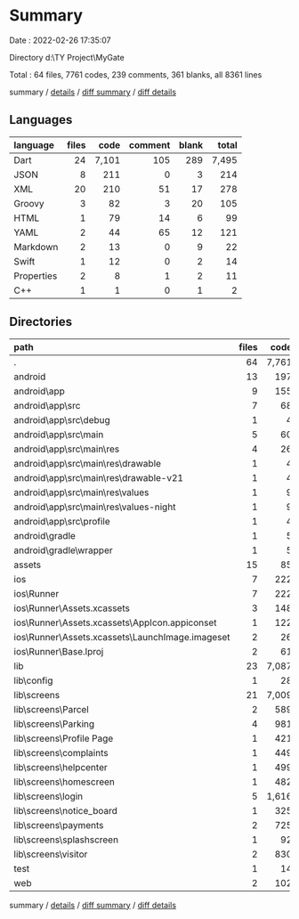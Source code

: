 # Summary

Date : 2022-02-26 17:35:07

Directory d:\TY Project\MyGate

Total : 64 files,  7761 codes, 239 comments, 361 blanks, all 8361 lines

summary / [details](details.md) / [diff summary](diff.md) / [diff details](diff-details.md)

## Languages
| language | files | code | comment | blank | total |
| :--- | ---: | ---: | ---: | ---: | ---: |
| Dart | 24 | 7,101 | 105 | 289 | 7,495 |
| JSON | 8 | 211 | 0 | 3 | 214 |
| XML | 20 | 210 | 51 | 17 | 278 |
| Groovy | 3 | 82 | 3 | 20 | 105 |
| HTML | 1 | 79 | 14 | 6 | 99 |
| YAML | 2 | 44 | 65 | 12 | 121 |
| Markdown | 2 | 13 | 0 | 9 | 22 |
| Swift | 1 | 12 | 0 | 2 | 14 |
| Properties | 2 | 8 | 1 | 2 | 11 |
| C++ | 1 | 1 | 0 | 1 | 2 |

## Directories
| path | files | code | comment | blank | total |
| :--- | ---: | ---: | ---: | ---: | ---: |
| . | 64 | 7,761 | 239 | 361 | 8,361 |
| android | 13 | 197 | 53 | 35 | 285 |
| android\app | 9 | 155 | 52 | 24 | 231 |
| android\app\src | 7 | 68 | 49 | 13 | 130 |
| android\app\src\debug | 1 | 4 | 3 | 1 | 8 |
| android\app\src\main | 5 | 60 | 43 | 11 | 114 |
| android\app\src\main\res | 4 | 26 | 32 | 6 | 64 |
| android\app\src\main\res\drawable | 1 | 4 | 7 | 2 | 13 |
| android\app\src\main\res\drawable-v21 | 1 | 4 | 7 | 2 | 13 |
| android\app\src\main\res\values | 1 | 9 | 9 | 1 | 19 |
| android\app\src\main\res\values-night | 1 | 9 | 9 | 1 | 19 |
| android\app\src\profile | 1 | 4 | 3 | 1 | 8 |
| android\gradle | 1 | 5 | 1 | 1 | 7 |
| android\gradle\wrapper | 1 | 5 | 1 | 1 | 7 |
| assets | 15 | 85 | 0 | 2 | 87 |
| ios | 7 | 222 | 2 | 9 | 233 |
| ios\Runner | 7 | 222 | 2 | 9 | 233 |
| ios\Runner\Assets.xcassets | 3 | 148 | 0 | 4 | 152 |
| ios\Runner\Assets.xcassets\AppIcon.appiconset | 1 | 122 | 0 | 1 | 123 |
| ios\Runner\Assets.xcassets\LaunchImage.imageset | 2 | 26 | 0 | 3 | 29 |
| ios\Runner\Base.lproj | 2 | 61 | 2 | 2 | 65 |
| lib | 23 | 7,087 | 95 | 282 | 7,464 |
| lib\config | 1 | 28 | 0 | 5 | 33 |
| lib\screens | 21 | 7,009 | 92 | 269 | 7,370 |
| lib\screens\Parcel | 2 | 589 | 13 | 21 | 623 |
| lib\screens\Parking | 4 | 981 | 26 | 50 | 1,057 |
| lib\screens\Profile Page | 1 | 421 | 4 | 13 | 438 |
| lib\screens\complaints | 1 | 449 | 6 | 14 | 469 |
| lib\screens\helpcenter | 1 | 499 | 2 | 16 | 517 |
| lib\screens\homescreen | 1 | 482 | 1 | 15 | 498 |
| lib\screens\login | 5 | 1,616 | 14 | 58 | 1,688 |
| lib\screens\notice_board | 1 | 325 | 5 | 12 | 342 |
| lib\screens\payments | 2 | 725 | 14 | 29 | 768 |
| lib\screens\splashscreen | 1 | 92 | 3 | 13 | 108 |
| lib\screens\visitor | 2 | 830 | 4 | 28 | 862 |
| test | 1 | 14 | 10 | 7 | 31 |
| web | 2 | 102 | 14 | 7 | 123 |

summary / [details](details.md) / [diff summary](diff.md) / [diff details](diff-details.md)